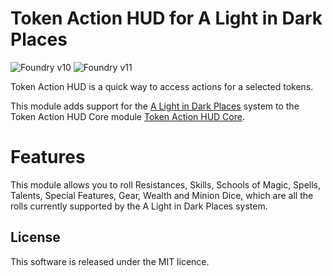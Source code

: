 # Token Action HUD for A Light in Dark Places

![Foundry v10](https://img.shields.io/badge/foundry-v10-green)
![Foundry v11](https://img.shields.io/badge/foundry-v11-green)

Token Action HUD is a quick way to access actions for a selected tokens.

This module adds support for the [A Light in Dark Places](https://foundryvtt.com/packages/a-light-in-dark-places) system to the Token Action HUD Core module [Token Action HUD Core](https://foundryvtt.com/packages/token-action-hud-core).

# Features
This module allows you to roll Resistances, Skills, Schools of Magic, Spells, Talents, Special Features, Gear, Wealth and Minion Dice, which are all the rolls currently supported by the A Light in Dark Places system.

## License

This software is released under the MIT licence.


